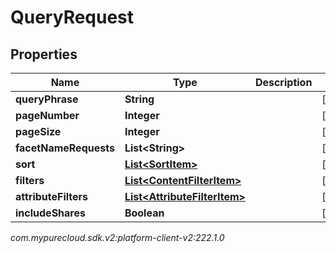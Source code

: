 # QueryRequest


## Properties

| Name | Type | Description | Notes |
| ------------ | ------------- | ------------- | ------------- |
| **queryPhrase** | **String** |  |  [optional] |
| **pageNumber** | **Integer** |  |  [optional] |
| **pageSize** | **Integer** |  |  [optional] |
| **facetNameRequests** | **List&lt;String&gt;** |  |  [optional] |
| **sort** | [**List&lt;SortItem&gt;**](SortItem) |  |  [optional] |
| **filters** | [**List&lt;ContentFilterItem&gt;**](ContentFilterItem) |  |  [optional] |
| **attributeFilters** | [**List&lt;AttributeFilterItem&gt;**](AttributeFilterItem) |  |  [optional] |
| **includeShares** | **Boolean** |  |  [optional] |




_com.mypurecloud.sdk.v2:platform-client-v2:222.1.0_

